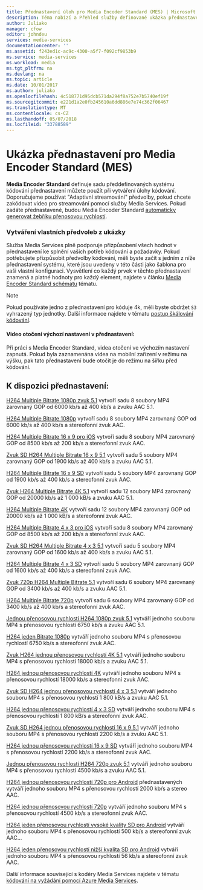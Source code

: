 ```yaml
---
title: Přednastavení úloh pro Media Encoder Standard (MES) | Microsoft Docs
description: Téma nabízí a Přehled služby definované ukázka přednastavení pro Media Encoder Standard (MES).
author: Juliako
manager: cfow
editor: johndeu
services: media-services
documentationcenter: ''
ms.assetid: f243ed1c-ac9c-4300-a5f7-f092cf9853b9
ms.service: media-services
ms.workload: media
ms.tgt_pltfrm: na
ms.devlang: na
ms.topic: article
ms.date: 10/01/2017
ms.author: juliako
ms.openlocfilehash: 4c518771d95dcb571da294f8a752e7b5740ef19f
ms.sourcegitcommit: e221d1a2e0fb245610a6dd886e7e74c362f06467
ms.translationtype: MT
ms.contentlocale: cs-CZ
ms.lasthandoff: 05/07/2018
ms.locfileid: "33788589"
---
```

# <a name="sample-presets-for-media-encoder-standard-mes"></a>Ukázka přednastavení pro Media Encoder Standard (MES)

**Media Encoder Standard** definuje sadu předdefinovaných systému kódování přednastavení můžete použít při vytváření úlohy kódování. Doporučujeme používat "Adaptivní streamování" předvolby, pokud chcete zakódovat video pro streamování pomocí služby Media Services. Pokud zadáte přednastavené, budou Media Encoder Standard [automaticky generovat žebříku přenosovou rychlostí](media-services-autogen-bitrate-ladder-with-mes.md). 

### <a name="creating-custom-presets-from-samples"></a>Vytváření vlastních předvoleb z ukázky
Služba Media Services plně podporuje přizpůsobení všech hodnot v přednastavení ke splnění vašich potřeb kódování a požadavky. Pokud potřebujete přizpůsobit předvolby kódování, měli byste začít s jedním z níže přednastavení systému, které jsou uvedeny v této části jako šablona pro vaši vlastní konfiguraci. Vysvětlení co každý prvek v těchto přednastavení znamená a platné hodnoty pro každý element, najdete v článku [Media Encoder Standard schématu](media-services-mes-schema.md) tématu.  
  
> [!NOTE]
>  Pokud používáte jedno z přednastavení pro kóduje 4k, měli byste obdržet `S3` vyhrazený typ jednotky. Další informace najdete v tématu [postup škálování kódování](https://azure.microsoft.com/documentation/articles/media-services-portal-encoding-units).  

#### <a name="video-rotation-default-setting-in-presets"></a>Video otočení výchozí nastavení v přednastavení:
Při práci s Media Encoder Standard, videa otočení ve výchozím nastavení zapnutá. Pokud byla zaznamenána videa na mobilní zařízení v režimu na výšku, pak tato přednastavení bude otočit je do režimu na šířku před kódování.
 
## <a name="available-presets"></a>K dispozici přednastavení: 

 [H264 Multiple Bitrate 1080p zvuk 5.1](media-services-mes-preset-H264-Multiple-Bitrate-1080p-Audio-5.1.md) vytvoří sadu 8 soubory MP4 zarovnaný GOP od 6000 kb/s až 400 kb/s a zvuku AAC 5.1.  
  
 [H264 Multiple Bitrate 1080p](media-services-mes-preset-H264-Multiple-Bitrate-1080p.md) vytvoří sadu 8 soubory MP4 zarovnaný GOP od 6000 kb/s až 400 kb/s a stereofonní zvuk AAC.  
  
 [H264 Multiple Bitrate 16 x 9 pro iOS](media-services-mes-preset-H264-Multiple-Bitrate-16x9-for-iOS.md) vytvoří sadu 8 soubory MP4 zarovnaný GOP od 8500 kb/s až 200 kb/s a stereofonní zvuk AAC.  
  
 [Zvuk SD H264 Multiple Bitrate 16 x 9 5.1](media-services-mes-preset-H264-Multiple-Bitrate-16x9-SD-Audio-5.1.md) vytvoří sadu 5 soubory MP4 zarovnaný GOP od 1900 kb/s až 400 kb/s a zvuku AAC 5.1.  
  
 [H264 Multiple Bitrate 16 x 9 SD](media-services-mes-preset-H264-Multiple-Bitrate-16x9-SD.md) vytvoří sadu 5 soubory MP4 zarovnaný GOP od 1900 kb/s až 400 kb/s a stereofonní zvuk AAC.  
  
 [Zvuk H264 Multiple Bitrate 4K 5.1](media-services-mes-preset-H264-Multiple-Bitrate-4K-Audio-5.1.md) vytvoří sadu 12 soubory MP4 zarovnaný GOP od 20000 kb/s až 1 000 kB/s a zvuku AAC 5.1.  
  
 [H264 Multiple Bitrate 4K](media-services-mes-preset-H264-Multiple-Bitrate-4K.md) vytvoří sadu 12 soubory MP4 zarovnaný GOP od 20000 kb/s až 1 000 kB/s a stereofonní zvuk AAC.  
  
 [H264 Multiple Bitrate 4 x 3 pro iOS](media-services-mes-preset-H264-Multiple-Bitrate-4x3-for-iOS.md) vytvoří sadu 8 soubory MP4 zarovnaný GOP od 8500 kb/s až 200 kb/s a stereofonní zvuk AAC.  
  
 [Zvuk SD H264 Multiple Bitrate 4 x 3 5.1](media-services-mes-preset-H264-Multiple-Bitrate-4x3-SD-Audio-5.1.md) vytvoří sadu 5 soubory MP4 zarovnaný GOP od 1600 kb/s až 400 kb/s a zvuku AAC 5.1.  
  
 [H264 Multiple Bitrate 4 x 3 SD](media-services-mes-preset-H264-Multiple-Bitrate-4x3-SD.md) vytvoří sadu 5 soubory MP4 zarovnaný GOP od 1600 kb/s až 400 kb/s a stereofonní zvuk AAC.  
  
 [Zvuk 720p H264 Multiple Bitrate 5.1](media-services-mes-preset-H264-Multiple-Bitrate-720p-Audio-5.1.md) vytvoří sadu 6 soubory MP4 zarovnaný GOP od 3400 kb/s až 400 kb/s a zvuku AAC 5.1.  
  
 [H264 Multiple Bitrate 720p](media-services-mes-preset-H264-Multiple-Bitrate-720p.md) vytvoří sadu 6 soubory MP4 zarovnaný GOP od 3400 kb/s až 400 kb/s a stereofonní zvuk AAC.  
  
 [Jednou přenosovou rychlostí H264 1080p zvuk 5.1](media-services-mes-preset-H264-Single-Bitrate-1080p-Audio-5.1.md) vytváří jednoho souboru MP4 s přenosovou rychlostí 6750 kb/s a zvuku AAC 5.1.  
  
 [H264 jeden Bitrate 1080p](media-services-mes-preset-H264-Single-Bitrate-1080p.md) vytváří jednoho souboru MP4 s přenosovou rychlostí 6750 kb/s a stereofonní zvuk AAC.  
  
 [Zvuk H264 jednou přenosovou rychlostí 4K 5.1](media-services-mes-preset-H264-Single-Bitrate-4K-Audio-5.1.md) vytváří jednoho souboru MP4 s přenosovou rychlostí 18000 kb/s a zvuku AAC 5.1.  
  
 [H264 jednou přenosovou rychlostí 4K](media-services-mes-preset-H264-Single-Bitrate-4K.md) vytváří jednoho souboru MP4 s přenosovou rychlostí 18000 kb/s a stereofonní zvuk AAC.  
  
 [Zvuk SD H264 jednou přenosovou rychlostí 4 x 3 5.1](media-services-mes-preset-H264-Single-Bitrate-4x3-SD-Audio-5.1.md) vytváří jednoho souboru MP4 s přenosovou rychlostí 1 800 kB/s a zvuku AAC 5.1.  
  
 [H264 jednou přenosovou rychlostí 4 x 3 SD](media-services-mes-preset-H264-Single-Bitrate-4x3-SD.md) vytváří jednoho souboru MP4 s přenosovou rychlostí 1 800 kB/s a stereofonní zvuk AAC.  
  
 [Zvuk SD H264 jednou přenosovou rychlostí 16 x 9 5.1](media-services-mes-preset-H264-Single-Bitrate-16x9-SD-Audio-5.1.md) vytváří jednoho souboru MP4 s přenosovou rychlostí 2200 kb/s a zvuku AAC 5.1.  
  
 [H264 jednou přenosovou rychlostí 16 x 9 SD](media-services-mes-preset-H264-Single-Bitrate-16x9-SD.md) vytváří jednoho souboru MP4 s přenosovou rychlostí 2200 kb/s a stereofonní zvuk AAC.  
  
 [Jednou přenosovou rychlostí H264 720p zvuk 5.1](media-services-mes-preset-H264-Single-Bitrate-720p-Audio-5.1.md) vytváří jednoho souboru MP4 s přenosovou rychlostí 4500 kb/s a zvuku AAC 5.1.  
  
 [H264 jednou přenosovou rychlostí 720p pro Android](media-services-mes-preset-H264-Single-Bitrate-720p-for-Android.md) přednastavených vytváří jednoho souboru MP4 s přenosovou rychlostí 2000 kb/s a stereo AAC.  
  
 [H264 jednou přenosovou rychlostí 720p](media-services-mes-preset-H264-Single-Bitrate-720p.md) vytváří jednoho souboru MP4 s přenosovou rychlostí 4500 kb/s a stereofonní zvuk AAC.  
  
 [H264 jeden přenosovou rychlostí vysoké kvality SD pro Android](media-services-mes-preset-H264-Single-Bitrate-High-Quality-SD-for-Android.md) vytváří jednoho souboru MP4 s přenosovou rychlostí 500 kb/s a stereofonní zvuk AAC...  
  
 [H264 jeden přenosovou rychlostí nižší kvalita SD pro Android](media-services-mes-preset-H264-Single-Bitrate-Low-Quality-SD-for-Android.md) vytváří jednoho souboru MP4 s přenosovou rychlostí 56 kb/s a stereofonní zvuk AAC.  
  
 Další informace související s kodéry Media Services najdete v tématu [kódování na vyžádání pomocí Azure Media Services](https://azure.microsoft.com/documentation/articles/media-services-encode-asset/).
